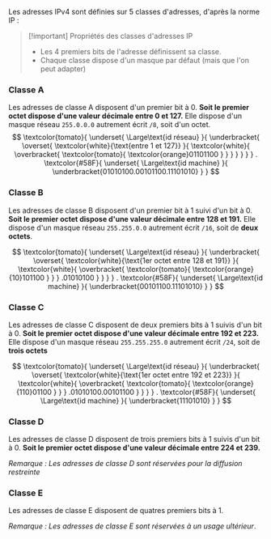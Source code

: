 Les adresses IPv4 sont définies sur 5 classes d'adresses, d'après la norme IP :

>[!important] Propriétés des classes d'adresses IP 
>- Les 4 premiers bits de l'adresse définissent sa classe.
> - Chaque classe dispose d'un masque par défaut (mais que l'on peut adapter)

### Classe A

Les adresses de classe A disposent d'un premier bit à 0. **Soit le premier octet dispose d'une valeur décimale entre 0 et 127.** Elle dispose d'un masque réseau `255.0.0.0` autrement écrit `/8`, soit d'un octet.
$$
\textcolor{tomato}{
	\underset{
		\Large\text{id réseau}
	}{
		\underbracket{
			\overset{
				\textcolor{white}{\text{entre 1 et 127}}
			}{
				\textcolor{white}{
					\overbracket{
						\textcolor{tomato}{
							\textcolor{orange}01101100
						}
					}
				}
			}
		}
	}
}
.
\textcolor{#58F}{
	\underset{
		\Large\text{id machine}
	}{
		\underbracket{01010100.00101100.11101010}
	}
}
$$
### Classe B

Les adresses de classe B disposent d'un premier bit à 1 suivi d'un bit à 0. **Soit le premier octet dispose d'une valeur décimale entre 128 et 191.** Elle dispose d'un masque réseau `255.255.0.0` autrement écrit `/16`, soit de **deux octets**.

$$
\textcolor{tomato}{
	\underset{
		\Large\text{id réseau}
	}{
		\underbracket{
			\overset{
				\textcolor{white}{\text{1er octet entre 128 et 191}}
			}{
				\textcolor{white}{
					\overbracket{
						\textcolor{tomato}{
							\textcolor{orange}{10}101100
						}
					}
				}
				.01010100
			}
		}
	}
}
.
\textcolor{#58F}{
	\underset{
		\Large\text{id machine}
	}{
		\underbracket{00101100.11101010}
	}
}
$$
### Classe C

Les adresses de classe C disposent de deux premiers bits à 1 suivis d'un bit à 0. **Soit le premier octet dispose d'une valeur décimale entre 192 et 223.** Elle dispose d'un masque réseau `255.255.255.0` autrement écrit `/24`, soit de **trois octets**

$$
\textcolor{tomato}{
	\underset{
		\Large\text{id réseau}
	}{
		\underbracket{
			\overset{
				\textcolor{white}{\text{1er octet entre 192 et 223}}
			}{
				\textcolor{white}{
					\overbracket{
						\textcolor{tomato}{
							\textcolor{orange}{110}01100
						}
					}
				}
				.01010100.00101100
			}
		}
	}
}
.
\textcolor{#58F}{
	\underset{
		\Large\text{id machine}
	}{
		\underbracket{11101010}
	}
}
$$

### Classe D

Les adresses de classe D disposent de trois premiers bits à 1 suivis d'un bit à 0. **Soit le premier octet dispose d'une valeur décimale entre 224 et 239.** 

*Remarque : Les adresses de classe D sont réservées pour la diffusion restreinte*

### Classe E

Les adresses de classe E disposent de quatres premiers bits à 1. 

*Remarque : Les adresses de classe E sont réservées à un usage ultérieur*.

